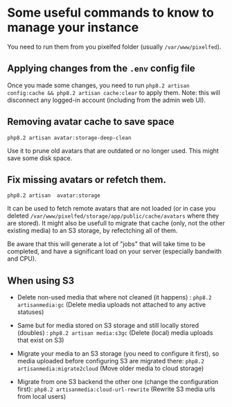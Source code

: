 # Some useful commands to know to manage your instance
You need to run them from you pixelfed folder (usually `/var/www/pixelfed`).

## Applying changes from the `.env` config file

Once you made some changes, you need to run `php8.2 artisan config:cache && php8.2 artisan cache:clear` to apply them.
Note: this will disconnect any logged-in account (including from the admin web UI).

## Removing avatar cache to save space
`php8.2 artisan avatar:storage-deep-clean`

Use it to prune old avatars that are outdated or no longer used. This might save some disk space.

## Fix missing avatars or refetch them.
`php8.2 artisan  avatar:storage`

It can be used to fetch remote avatars that are not loaded (or in case you deleted `/var/www/pixelfed/storage/app/public/cache/avatars` where they are stored).
It might also be usefull to migrate that cache (only, not the other existing media) to an S3 storage, by refectching all of them.

Be aware that this will generate a lot of "jobs" that will take time to be completed, and have a significant load on your server (especially bandwith and CPU).

## When using S3

- Delete non-used media that where not cleaned (it happens) : `php8.2 artisanmedia:gc` (Delete media uploads not attached to any active statuses)

- Same but for media stored on S3 storage and still locally stored (doubles) : `php8.2 artisan media:s3gc` (Delete (local) media uploads that exist on S3)

- Migrate your media to an S3 storage (you need to configure it first), so media uploaded before configuring S3 are migrated there: `php8.2 artisanmedia:migrate2cloud` (Move older media to cloud storage)

- Migrate from one S3 backend the other one (change the configuration first): `php8.2 artisanmedia:cloud-url-rewrite` (Rewrite S3 media urls from local users)
